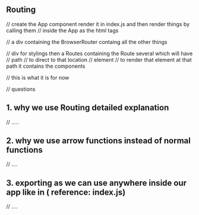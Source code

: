 ## Routing

// create the App component render it in index.js and then render things by calling them 
// inside the App as the html tags

// a div containing the  BrowserRouter containg all the other things

//  div for stylings then a Routes containing the Route several which will have 
// path
// to direct to that location
// element 
// to render that element at that path it contains the components 


// this is what it is for now 


// questions 
## 1. why we use Routing detailed explanation
// .....

## 2. why we use arrow  functions instead of normal functions
// ....

## 3. exporting as we can use anywhere inside our app like in ( reference: index.js)
// ....
